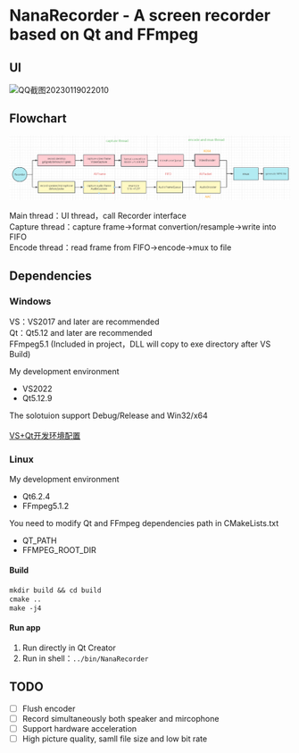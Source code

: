 # NanaRecorder - A screen recorder based on Qt and FFmpeg

## UI
![QQ截图20230119022010](https://user-images.githubusercontent.com/19988547/213262749-ed8811aa-294a-44bc-8ed7-ad3c139540ac.png)

## Flowchart
![flowchart](./screenshot/flowchart.png)  

Main thread：UI thread，call Recorder interface  
Capture thread：capture frame->format convertion/resample->write into FIFO  
Encode thread：read frame from FIFO->encode->mux to file

## Dependencies
### Windows
VS：VS2017 and later are recommended  
Qt：Qt5.12 and later are recommended  
FFmpeg5.1 (Included in project，DLL will copy to exe directory after VS Build)

My development environment
- VS2022
- Qt5.12.9 
  
The solotuion support Debug/Release and Win32/x64  
</br>
[VS+Qt开发环境配置](./VS%2BQt%E5%BC%80%E5%8F%91%E7%8E%AF%E5%A2%83.pdf)

### Linux
My development environment
- Qt6.2.4
- FFmpeg5.1.2

You need to modify Qt and FFmpeg dependencies path in CMakeLists.txt
- QT_PATH
- FFMPEG_ROOT_DIR

#### Build
```shell
mkdir build && cd build
cmake ..
make -j4
```

#### Run app
1. Run directly in Qt Creator  
2. Run in shell：`../bin/NanaRecorder`  

## TODO
- [ ] Flush encoder  
- [ ] Record simultaneously both speaker and mircophone  
- [ ] Support hardware acceleration  
- [ ] High picture quality, samll file size and low bit rate  
